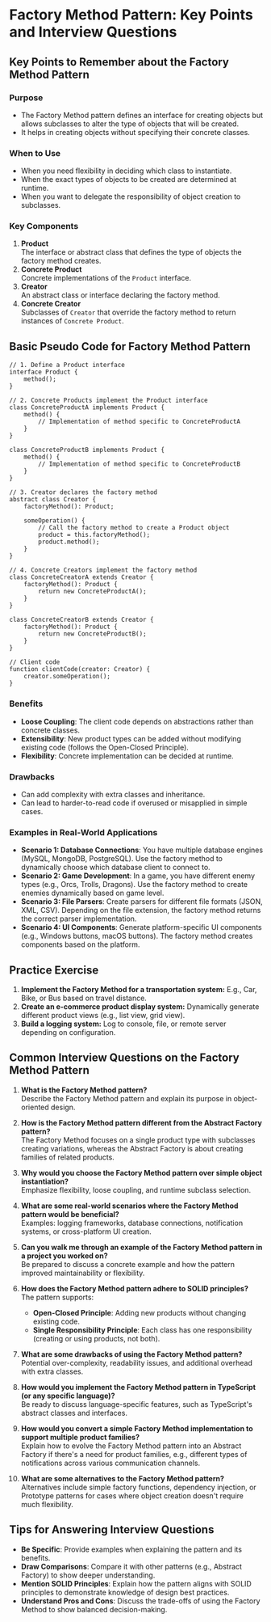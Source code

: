 # Factory Method Pattern: Key Points and Interview Questions

## Key Points to Remember about the Factory Method Pattern

### Purpose

- The Factory Method pattern defines an interface for creating objects but allows subclasses to alter the type of objects that will be created.
- It helps in creating objects without specifying their concrete classes.

### When to Use

- When you need flexibility in deciding which class to instantiate.
- When the exact types of objects to be created are determined at runtime.
- When you want to delegate the responsibility of object creation to subclasses.

### Key Components

1. **Product**  
   The interface or abstract class that defines the type of objects the factory method creates.
2. **Concrete Product**  
   Concrete implementations of the `Product` interface.
3. **Creator**  
   An abstract class or interface declaring the factory method.
4. **Concrete Creator**  
   Subclasses of `Creator` that override the factory method to return instances of `Concrete Product`.

## Basic Pseudo Code for Factory Method Pattern

```
// 1. Define a Product interface
interface Product {
    method();
}

// 2. Concrete Products implement the Product interface
class ConcreteProductA implements Product {
    method() {
        // Implementation of method specific to ConcreteProductA
    }
}

class ConcreteProductB implements Product {
    method() {
        // Implementation of method specific to ConcreteProductB
    }
}

// 3. Creator declares the factory method
abstract class Creator {
    factoryMethod(): Product;

    someOperation() {
        // Call the factory method to create a Product object
        product = this.factoryMethod();
        product.method();
    }
}

// 4. Concrete Creators implement the factory method
class ConcreteCreatorA extends Creator {
    factoryMethod(): Product {
        return new ConcreteProductA();
    }
}

class ConcreteCreatorB extends Creator {
    factoryMethod(): Product {
        return new ConcreteProductB();
    }
}

// Client code
function clientCode(creator: Creator) {
    creator.someOperation();
}
```

### Benefits

- **Loose Coupling**: The client code depends on abstractions rather than concrete classes.
- **Extensibility**: New product types can be added without modifying existing code (follows the Open-Closed Principle).
- **Flexibility**: Concrete implementation can be decided at runtime.

### Drawbacks

- Can add complexity with extra classes and inheritance.
- Can lead to harder-to-read code if overused or misapplied in simple cases.

### Examples in Real-World Applications

- **Scenario 1: Database Connections**: You have multiple database engines (MySQL, MongoDB, PostgreSQL). Use the factory method to dynamically choose which database client to connect to.
- **Scenario 2: Game Development**: In a game, you have different enemy types (e.g., Orcs, Trolls, Dragons). Use the factory method to create enemies dynamically based on game level.
- **Scenario 3: File Parsers**: Create parsers for different file formats (JSON, XML, CSV). Depending on the file extension, the factory method returns the correct parser implementation.
- **Scenario 4: UI Components**: Generate platform-specific UI components (e.g., Windows buttons, macOS buttons). The factory method creates components based on the platform.



## Practice Exercise

1. **Implement the Factory Method for a transportation system:** E.g., Car, Bike, or Bus based on travel distance.
2. **Create an e-commerce product display system:** Dynamically generate different product views (e.g., list view, grid view).
3. **Build a logging system:** Log to console, file, or remote server depending on configuration.



## Common Interview Questions on the Factory Method Pattern

1. **What is the Factory Method pattern?**  
   Describe the Factory Method pattern and explain its purpose in object-oriented design.

2. **How is the Factory Method pattern different from the Abstract Factory pattern?**  
   The Factory Method focuses on a single product type with subclasses creating variations, whereas the Abstract Factory is about creating families of related products.

3. **Why would you choose the Factory Method pattern over simple object instantiation?**  
   Emphasize flexibility, loose coupling, and runtime subclass selection.

4. **What are some real-world scenarios where the Factory Method pattern would be beneficial?**  
   Examples: logging frameworks, database connections, notification systems, or cross-platform UI creation.

5. **Can you walk me through an example of the Factory Method pattern in a project you worked on?**  
   Be prepared to discuss a concrete example and how the pattern improved maintainability or flexibility.

6. **How does the Factory Method pattern adhere to SOLID principles?**  
   The pattern supports:

   - **Open-Closed Principle**: Adding new products without changing existing code.
   - **Single Responsibility Principle**: Each class has one responsibility (creating or using products, not both).

7. **What are some drawbacks of using the Factory Method pattern?**  
   Potential over-complexity, readability issues, and additional overhead with extra classes.

8. **How would you implement the Factory Method pattern in TypeScript (or any specific language)?**  
   Be ready to discuss language-specific features, such as TypeScript's abstract classes and interfaces.

9. **How would you convert a simple Factory Method implementation to support multiple product families?**  
   Explain how to evolve the Factory Method pattern into an Abstract Factory if there's a need for product families, e.g., different types of notifications across various communication channels.

10. **What are some alternatives to the Factory Method pattern?**  
    Alternatives include simple factory functions, dependency injection, or Prototype patterns for cases where object creation doesn't require much flexibility.



## Tips for Answering Interview Questions

- **Be Specific**: Provide examples when explaining the pattern and its benefits.
- **Draw Comparisons**: Compare it with other patterns (e.g., Abstract Factory) to show deeper understanding.
- **Mention SOLID Principles**: Explain how the pattern aligns with SOLID principles to demonstrate knowledge of design best practices.
- **Understand Pros and Cons**: Discuss the trade-offs of using the Factory Method to show balanced decision-making.
